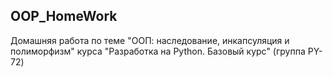 ## OOP_HomeWork
Домашняя работа по теме "ООП: наследование, инкапсуляция и полиморфизм" курса "Разработка на Python. Базовый курс" (группа PY-72)
